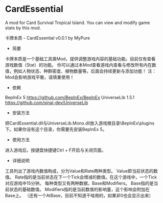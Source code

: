 # CardEssential
A mod for Card Survival Tropical Island. You can view and modify game stats by this mod.

卡牌本质 - CardEssential v0.0.1 by MyPure

- 简要

卡牌本质是一个基础工具类Mod，提供调整游戏内容的基础功能。目前仅有查看游戏数值（Stat）的功能。
你可以通过本Mod查看游戏内查看与修改所有内在数值，例如人物状态、种群密度、植物数量等。后面会持续更新与添加功能！
注：Mod会影响游戏平衡，请慎重使用！

- 依赖

BepInEx 5
https://github.com/BepInEx/BepInEx
UniverseLib 1.5.1
https://github.com/sinai-dev/UniverseLib

- 安装方法

把CardEssential.dll与UniverseLib.Mono.dll放入游戏根目录\BepInEx\plugins下。如果你没有这个目录，你需要先安装BepInEx 5。

- 使用方法

进入游戏后，按键盘快捷键Ctrl + F开启与关闭页面。

- 详细说明

工具列出了游戏内数值构成，分为Value和Rate两种类型。
Value即当前状态的数值。
Rate指的是当前状态在下一个Tick会增减的数值。在这个游戏中，一个Tick对应游戏中15分钟。
每种类型又有两种数据，Base和Modifiers。
Base指的是当前状态的基础数值。
Modifiers指的是当前数值的影响量，这个影响会附加在Base上。
（还有一个AtBase，目前不知道干啥用的，如果非0也会显示出来）

